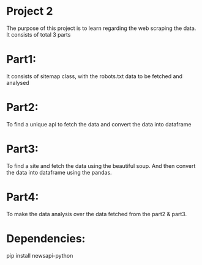 # Project 2 

The purpose of this project is to learn regarding the web scraping the data. 
It consists of total 3 parts

# Part1:
It consists of sitemap class, with the robots.txt data to be fetched and analysed

# Part2:
To find a unique api to fetch the data and convert the data into dataframe 

# Part3: 
To find a site and fetch the data using the beautiful soup. And then convert the data into dataframe using the pandas. 

# Part4: 
To make the data analysis over the data fetched from the part2 & part3. 

# Dependencies: 

pip install newsapi-python
